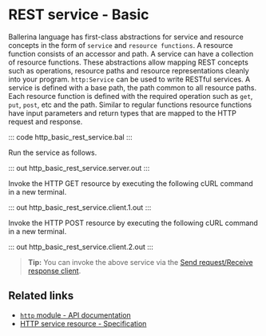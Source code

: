 # REST service - Basic

Ballerina language has first-class abstractions for service and resource concepts in the form of `service` and `resource functions`. A resource function consists of an accessor and path. A service can have a collection of resource functions. These abstractions allow mapping REST concepts such as operations, resource paths and resource representations cleanly into your program. `http:Service` can be used to write RESTful services. A service is defined with a base path, the path common to all resource paths. Each resource function is defined with the required operation such as `get`, `put`, `post`, etc and the path. Similar to regular functions resource functions have input parameters and return types that are mapped to the HTTP request and response.

::: code http_basic_rest_service.bal :::

Run the service as follows.

::: out http_basic_rest_service.server.out :::

Invoke the HTTP GET resource by executing the following cURL command in a new terminal.

::: out http_basic_rest_service.client.1.out :::

Invoke the HTTP POST resource by executing the following cURL command in a new terminal.

::: out http_basic_rest_service.client.2.out :::

>**Tip:** You can invoke the above service via the [Send request/Receive response client](/learn/by-example/http-client-send-request-receive-response/).

## Related links
- [`http` module - API documentation](https://lib.ballerina.io/ballerina/http/latest/)
- [HTTP service resource - Specification](/spec/http/#23-resource)
